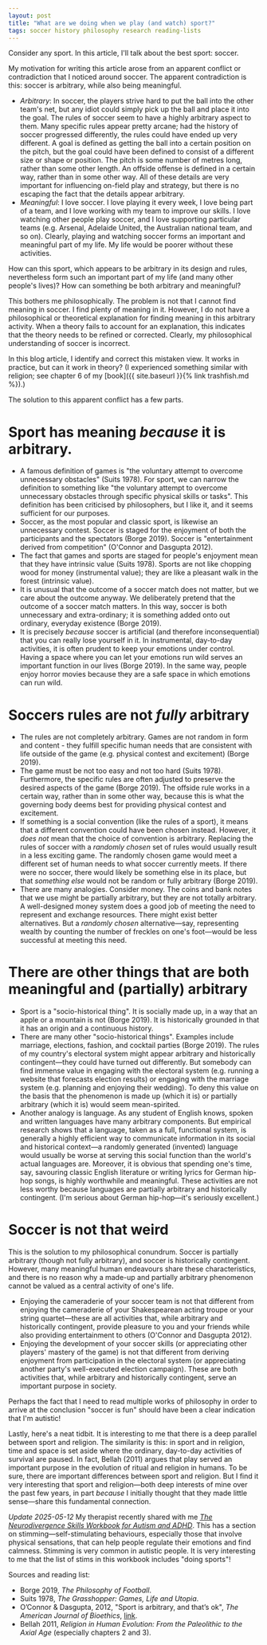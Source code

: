 ```yaml
---  
layout: post  
title: "What are we doing when we play (and watch) sport?"  
tags: soccer history philosophy research reading-lists  
---  
```


Consider any sport. In this article, I'll talk about the best sport: soccer.  

My motivation for writing this article arose from an apparent conflict or contradiction that I noticed around soccer. The apparent contradiction is this: soccer is arbitrary, while also being meaningful.  
- *Arbitrary*: In soccer, the players strive hard to put the ball into the other team's net, but any idiot could simply pick up the ball and place it into the goal. The rules of soccer seem to have a highly arbitrary aspect to them. Many specific rules appear pretty arcane; had the history of soccer progressed differently, the rules could have ended up very different. A goal is defined as getting the ball into a certain position on the pitch, but the goal could have been defined to consist of a different size or shape or position. The pitch is some number of metres long, rather than some other length. An offside offense is defined in a certain way, rather than in some other way. All of these details are very important for influencing on-field play and strategy, but there is no escaping the fact that the details appear arbitrary.  
- *Meaningful*: I love soccer. I love playing it every week, I love being part of a team, and I love working with my team to improve our skills. I love watching other people play soccer, and I love supporting particular teams (e.g. Arsenal, Adelaide United, the Australian national team, and so on). Clearly, playing and watching soccer forms an important and meaningful part of my life. My life would be poorer without these activities.  

How can this sport, which appears to be arbitrary in its design and rules, nevertheless form such an important part of my life (and many other people's lives)? How can something be both arbitrary and meaningful?  

This bothers me philosophically. The problem is not that I cannot find meaning in soccer. I find plenty of meaning in it. However, I do not have a philosophical or theoretical explanation for finding meaning in this arbitrary activity. When a theory fails to account for an explanation, this indicates that the theory needs to be refined or corrected. Clearly, my philosophical understanding of soccer is incorrect.  

In this blog article, I identify and correct this mistaken view. It works in practice, but can it work in theory? (I experienced something similar with religion; see chapter 6 of my [book]({{ site.baseurl }}{% link trashfish.md %}).)  

The solution to this apparent conflict has a few parts.  

# Sport has meaning *because* it is arbitrary.  
- A famous definition of games is "the voluntary attempt to overcome unnecessary obstacles" (Suits 1978). For sport, we can narrow the definition to something like "the voluntary attempt to overcome unnecessary obstacles through specific physical skills or tasks". This definition has been criticised by philosophers, but I like it, and it seems sufficient for our purposes.  
- Soccer, as the most popular and classic sport, is likewise an unnecessary contest. Soccer is staged for the enjoyment of both the participants and the spectators (Borge 2019). Soccer is "entertainment derived from competition" (O'Connor and Dasgupta 2012).  
- The fact that games and sports are staged for people's enjoyment mean that they have intrinsic value (Suits 1978). Sports are not like chopping wood for money (instrumental value); they are like a pleasant walk in the forest (intrinsic value).  
- It is unusual that the outcome of a soccer match does not matter, but we care about the outcome anyway. We deliberately pretend that the outcome of a soccer match matters. In this way, soccer is both unnecessary and extra-ordinary; it is something added onto out ordinary, everyday existence (Borge 2019).  
- It is precisely *because* soccer is artificial (and therefore inconsequential) that you can really lose yourself in it. In instrumental, day-to-day activities, it is often prudent to keep your emotions under control. Having a space where you can let your emotions run wild serves an important function in our lives (Borge 2019). In the same way, people enjoy horror movies because they are a safe space in which emotions can run wild.  

# Soccers rules are not *fully* arbitrary  
- The rules are not completely arbitrary. Games are not random in form and content - they fulfill specific human needs that are consistent with life outside of the game (e.g. physical contest and excitement) (Borge 2019).  
- The game must be not too easy and not too hard (Suits 1978). Furthermore, the specific rules are often adjusted to preserve the desired aspects of the game (Borge 2019). The offside rule works in a certain way, rather than in some other way, because this is what the governing body deems best for providing physical contest and excitement.  
- If something is a social convention (like the rules of a sport), it means that a different convention could have been chosen instead. However, it *does not* mean that the choice of convention is arbitrary. Replacing the rules of soccer with a *randomly chosen* set of rules would usually result in a less exciting game. The randomly chosen game would meet a different set of human needs to what soccer currently meets. If there were no soccer, there would likely be something else in its place, but that *something else* would not be random or fully arbitrary (Borge 2019).  
- There are many analogies. Consider money. The coins and bank notes that we use might be partially arbitrary, but they are not totally arbitrary. A well-designed money system does a good job of meeting the need to represent and exchange resources. There might exist better alternatives. But a *randomly chosen* alternative—say, representing wealth by counting the number of freckles on one's foot—would be less successful at meeting this need.  

# There are other things that are both meaningful and (partially) arbitrary  
- Sport is a "socio-historical thing". It is socially made up, in a way that an apple or a mountain is not (Borge 2019). It is historically grounded in that it has an origin and a continuous history.  
- There are many other "socio-historical things". Examples include marriage, elections, fashion, and cocktail parties (Borge 2019). The rules of my country's electoral system might appear arbitrary and historically contingent—they could have turned out differently. But somebody can find immense value in engaging with the electoral system (e.g. running a website that forecasts election results) or engaging with the marriage system (e.g. planning and enjoying their wedding). To deny this value on the basis that the phenomenon is made up (which it is) or partially arbitrary (which it is) would seem mean-spirited.  
- Another analogy is language. As any student of English knows, spoken and written languages have many arbitrary components. But empirical research shows that a language, taken as a full, functional system, is generally a highly efficient way to communicate information in its social and historical context—a randomly generated (invented) language would usually be worse at serving this social function than the world's actual languages are. Moreover, it is obvious that spending one's time, say, savouring classic English literature or writing lyrics for German hip-hop songs, is highly worthwhile and meaningful. These activities are not less worthy because languages are partially arbitrary and historically contingent. (I'm serious about German hip-hop—it's seriously excellent.)  

# Soccer is not that weird  
This is the solution to my philosophical conundrum. Soccer is partially arbitrary (though not fully arbitrary), and soccer is historically contingent. However, many meaningful human endeavours share these characteristics, and there is no reason why a made-up and partially arbitrary phenomenon cannot be valued as a central activity of one's life.  
- Enjoying the cameraderie of your soccer team is not that different from enjoying the cameraderie of your Shakespearean acting troupe or your string quartet—these are all activities that, while arbitrary and historically contingent, provide pleasure to you and your friends while also providing entertainment to others (O'Connor and Dasgupta 2012).  
- Enjoying the development of your soccer skills (or appreciating other players' mastery of the game) is not that different from deriving enjoyment from participation in the electoral system (or appreciating another party's well-executed election campaign). These are both activities that, while arbitrary and historically contingent, serve an important purpose in society.  

Perhaps the fact that I need to read multiple works of philosophy in order to arrive at the conclusion "soccer is fun" should have been a clear indication that I'm autistic!  

Lastly, here's a neat tidbit. It is interesting to me that there is a deep parallel between sport and religion. The similarity is this: in sport and in religion, time and space is set aside where the ordinary, day-to-day activities of survival are paused. In fact, Bellah (2011) argues that play served an important purpose in the evolution of ritual and religion in humans. To be sure, there are important differences between sport and religion. But I find it very interesting that sport and religion—both deep interests of mine over the past few years, in part *because* I initially thought that they made little sense—share this fundamental connection.  

*Update 2025-05-12*
My therapist recently shared with me *[The Neurodivergence Skills Workbook for Autism and ADHD](https://www.newharbinger.com/9781648483073/the-neurodivergence-skills-workbook-for-autism-and-adhd/)*. This has a section on stimming—self-stimulating behaviours, especially those that involve physical sensations, that can help people regulate their emotions and find calmness. Stimming is very common in autistic people. It is very interesting to me that the list of stims in this workbook includes "doing sports"!




Sources and reading list:  
- Borge 2019, *The Philosophy of Football*.  
- Suits 1978, *The Grasshopper: Games, Life and Utopia*.  
- O’Connor & Dasgupta, 2012, "Sport is arbitrary, and that’s ok", *The American Journal of Bioethics*, [link](https://doi.org/10.1080/15265161.2012.681337).  
- Bellah 2011, *Religion in Human Evolution: From the Paleolithic to the Axial Age* (especially chapters 2 and 3).  
